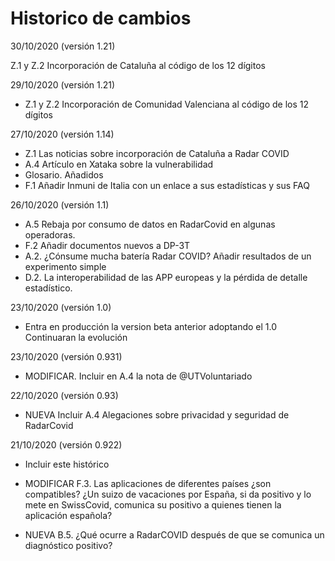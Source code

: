 # Historico de cambios

30/10/2020 (versión 1.21)

Z.1 y Z.2 Incorporación de Cataluña al código de los 12 dígitos

29/10/2020 (versión 1.21)

- Z.1 y Z.2 Incorporación de Comunidad Valenciana al código de los 12 dígitos 

27/10/2020 (versión 1.14)

- Z.1 Las noticias sobre incorporación de Cataluña a Radar COVID
- A.4 Artículo en Xataka sobre la vulnerabilidad
- Glosario. Añadidos
- F.1 Añadir Inmuni de Italia con un enlace a sus estadísticas y sus FAQ

26/10/2020 (versión 1.1)

- A.5 Rebaja por consumo de datos en RadarCovid en algunas operadoras.
- F.2 Añadir documentos nuevos a  DP-3T
- A.2. ¿Cónsume mucha batería Radar COVID? Añadir resultados de un experimento simple
- D.2. La interoperabilidad de las APP europeas y la pérdida de detalle estadístico.

23/10/2020 (versión 1.0)

- Entra en producción la version beta anterior adoptando el 1.0 Continuaran la evolución

23/10/2020 (versión 0.931)

- MODIFICAR. Incluir en A.4 la nota de @UTVoluntariado

22/10/2020 (versión 0.93)

- NUEVA Incluir A.4 Alegaciones sobre privacidad y seguridad de RadarCovid

21/10/2020 (versión 0.922)

- Incluir este histórico

- MODIFICAR F.3. Las aplicaciones de diferentes países ¿son compatibles? ¿Un suizo de vacaciones por España, si da positivo y lo mete en SwissCovid, comunica su positivo a quienes tienen la aplicación española? 

- NUEVA B.5. ¿Qué ocurre a RadarCOVID después de que se comunica un diagnóstico positivo?

